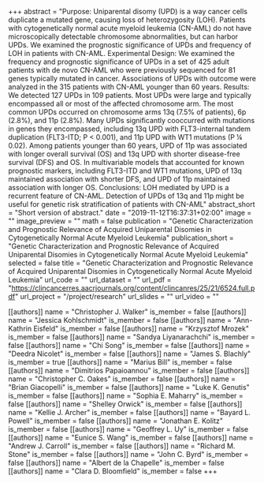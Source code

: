 +++
abstract = "Purpose: Uniparental disomy (UPD) is a way cancer cells duplicate a mutated gene, causing loss of heterozygosity (LOH). Patients with cytogenetically normal acute myeloid leukemia (CN-AML) do not have microscopically detectable chromosome abnormalities, but can harbor UPDs. We examined the prognostic significance of UPDs and frequency of LOH in patients with CN-AML. Experimental Design: We examined the frequency and prognostic significance of UPDs in a set of 425 adult patients with de novo CN-AML who were previously sequenced for 81 genes typically mutated in cancer. Associations of UPDs with outcome were analyzed in the 315 patients with CN-AML younger than 60 years. Results: We detected 127 UPDs in 109 patients. Most UPDs were large and typically encompassed all or most of the affected chromosome arm. The most common UPDs occurred on chromosome arms 13q (7.5% of patients), 6p (2.8%), and 11p (2.8%). Many UPDs significantly cooccurred with mutations in genes they encompassed, including 13q UPD with FLT3-internal tandem duplication (FLT3-ITD; P < 0.001), and 11p UPD with WT1 mutations (P ¼ 0.02). Among patients younger than 60 years, UPD of 11p was associated with longer overall survival (OS) and 13q UPD with shorter disease-free survival (DFS) and OS. In multivariable models that accounted for known prognostic markers, including FLT3-ITD and WT1 mutations, UPD of 13q maintained association with shorter DFS, and UPD of 11p maintained association with longer OS. Conclusions: LOH mediated by UPD is a recurrent feature of CN-AML. Detection of UPDs of 13q and 11p might be useful for genetic risk stratification of patients with CN-AML"
abstract_short = "Short version of abstract."
date = "2019-11-12T16:37:31+02:00"
image = ""
image_preview = ""
math = false
publication = "Genetic Characterization and Prognostic Relevance of Acquired Uniparental Disomies in Cytogenetically Normal Acute Myeloid Leukemia"
publication_short = "Genetic Characterization and Prognostic Relevance of Acquired Uniparental Disomies in Cytogenetically Normal Acute Myeloid Leukemia"
selected = false
title = "Genetic Characterization and Prognostic Relevance of Acquired Uniparental Disomies in Cytogenetically Normal Acute Myeloid Leukemia"
url_code = ""
url_dataset = ""
url_pdf = "https://clincancerres.aacrjournals.org/content/clincanres/25/21/6524.full.pdf"
url_project = "/project/research"
url_slides = ""
url_video = ""

[[authors]]
    name = "Christopher J. Walker"
    is_member = false
[[authors]]
    name = "Jessica Kohlschmidt"
    is_member = false
[[authors]]
    name = "Ann-Kathrin Eisfeld"
    is_member = false
[[authors]]
    name = "Krzysztof Mrozek"
    is_member = false
[[authors]]
    name = "Sandya Liyanarachchi"
    is_member = false
[[authors]]
    name = "Chi Song"
    is_member = false
[[authors]]
    name = "Deedra Nicolet"
    is_member = false
[[authors]]
    name = "James S. Blachly"
    is_member = true
[[authors]]
    name = "Marius Bill"
    is_member = false
[[authors]]
    name = "Dimitrios Papaioannou"
    is_member = false
[[authors]]
    name = "Christopher C. Oakes"
    is_member = false
[[authors]]
    name = "Brian Giacopelli"
    is_member = false
[[authors]]
    name = "Luke K. Genutis"
    is_member = false
[[authors]]
    name = "Sophia E. Maharry"
    is_member = false
[[authors]]
    name = "Shelley Orwick"
    is_member = false
[[authors]]
    name = "Kellie J. Archer"
    is_member = false
[[authors]]
    name = "Bayard L. Powell"
    is_member = false
[[authors]]
    name = "Jonathan E. Kolitz"
    is_member = false
[[authors]]
    name = "Geoffrey L. Uy"
    is_member = false
[[authors]]
    name = "Eunice S. Wang"
    is_member = false
[[authors]]
    name = "Andrew J. Carroll"
    is_member = false
[[authors]]
    name = "Richard M. Stone"
    is_member = false
[[authors]]
    name = "John C. Byrd"
    is_member = false
[[authors]]
    name = "Albert de la Chapelle"
    is_member = false
[[authors]]
    name = "Clara D. Bloomfield"
    is_member = false
+++